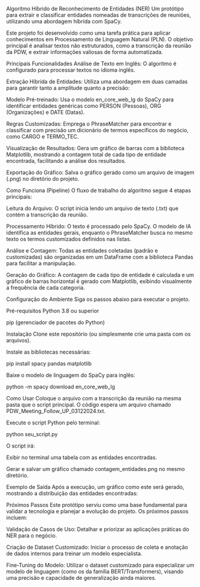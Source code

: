 Algoritmo Híbrido de Reconhecimento de Entidades (NER)
Um protótipo para extrair e classificar entidades nomeadas de transcrições de reuniões, utilizando uma abordagem híbrida com SpaCy.

Este projeto foi desenvolvido como uma tarefa prática para aplicar conhecimentos em Processamento de Linguagem Natural (PLN). O objetivo principal é analisar textos não estruturados, como a transcrição da reunião da PDW, e extrair informações valiosas de forma automatizada.

Principais Funcionalidades
Análise de Texto em Inglês: O algoritmo é configurado para processar textos no idioma inglês.

Extração Híbrida de Entidades: Utiliza uma abordagem em duas camadas para garantir tanto a amplitude quanto a precisão:

Modelo Pré-treinado: Usa o modelo en_core_web_lg do SpaCy para identificar entidades genéricas como PERSON (Pessoas), ORG (Organizações) e DATE (Datas).

Regras Customizadas: Emprega o PhraseMatcher para encontrar e classificar com precisão um dicionário de termos específicos do negócio, como CARGO e TERMO_TEC.

Visualização de Resultados: Gera um gráfico de barras com a biblioteca Matplotlib, mostrando a contagem total de cada tipo de entidade encontrada, facilitando a análise dos resultados.

Exportação do Gráfico: Salva o gráfico gerado como um arquivo de imagem (.png) no diretório do projeto.

Como Funciona (Pipeline)
O fluxo de trabalho do algoritmo segue 4 etapas principais:

Leitura do Arquivo: O script inicia lendo um arquivo de texto (.txt) que contém a transcrição da reunião.

Processamento Híbrido: O texto é processado pelo SpaCy. O modelo de IA identifica as entidades gerais, enquanto o PhraseMatcher busca no mesmo texto os termos customizados definidos nas listas.

Análise e Contagem: Todas as entidades coletadas (padrão e customizadas) são organizadas em um DataFrame com a biblioteca Pandas para facilitar a manipulação.

Geração do Gráfico: A contagem de cada tipo de entidade é calculada e um gráfico de barras horizontal é gerado com Matplotlib, exibindo visualmente a frequência de cada categoria.

Configuração do Ambiente
Siga os passos abaixo para executar o projeto.

Pré-requisitos
Python 3.8 ou superior

pip (gerenciador de pacotes do Python)

Instalação
Clone este repositório (ou simplesmente crie uma pasta com os arquivos).

Instale as bibliotecas necessárias:

pip install spacy pandas matplotlib

Baixe o modelo de linguagem do SpaCy para inglês:

python -m spacy download en_core_web_lg

Como Usar
Coloque o arquivo com a transcrição da reunião na mesma pasta que o script principal. O código espera um arquivo chamado PDW_Meeting_Follow_UP_03122024.txt.

Execute o script Python pelo terminal:

python seu_script.py

O script irá:

Exibir no terminal uma tabela com as entidades encontradas.

Gerar e salvar um gráfico chamado contagem_entidades.png no mesmo diretório.

Exemplo de Saída
Após a execução, um gráfico como este será gerado, mostrando a distribuição das entidades encontradas:

Próximos Passos
Este protótipo serviu como uma base fundamental para validar a tecnologia e planejar a evolução do projeto. Os próximos passos incluem:

Validação de Casos de Uso: Detalhar e priorizar as aplicações práticas do NER para o negócio.

Criação de Dataset Customizado: Iniciar o processo de coleta e anotação de dados internos para treinar um modelo especialista.

Fine-Tuning do Modelo: Utilizar o dataset customizado para especializar um modelo de linguagem (como os da família BERT/Transformers), visando uma precisão e capacidade de generalização ainda maiores.